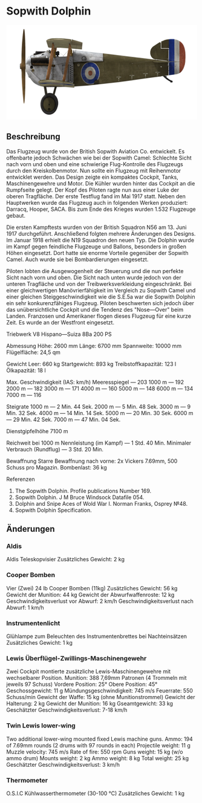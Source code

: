 # Sopwith Dolphin

![sopdolphin](../images/sopdolphin.png)

## Beschreibung

Das Flugzeug wurde von der British Sopwith Aviation Co. entwickelt. Es offenbarte jedoch Schwächen wie bei der Sopwith Camel: Schlechte Sicht nach vorn und oben und eine schwierige Flug-Kontrolle des Flugzeugs durch den Kreiskolbenmotor. Nun sollte ein Flugzeug mit Reihenmotor entwicklet werden. Das Design zeigte ein kompaktes Cockpit, Tanks, Maschinengewehre und Motor. Die Kühler wurden hinter das Cockpit an die Rumpfseite gelegt. Der Kopf des Piloten ragte nun aus einer Luke der oberen Tragfläche. Der erste Testflug fand im Mai 1917 statt. Neben den Hauptwerken wurde das Flugzeug auch in folgenden Werken produziert: Darracq, Hooper, SACA. Bis zum Ende des Krieges wurden 1.532 Flugzeuge gebaut.

Die ersten Kampftests wurden von der British Squadron N56 am 13. Juni 1917 durchgeführt. Anschließend folgten mehrere Änderungen des Designs. Im Januar 1918 erhielt die N19 Squadron den neuen Typ. Die Dolphin wurde im Kampf gegen feindliche Flugzeuge und Ballons, besonders in großen Höhen eingesetzt. Dort hatte sie enorme Vorteile gegenüber der Sopwith Camel. Auch wurde sie bei Bombardierungen eingesetzt.

Piloten lobten die Ausgewogenheit der Steuerung und die nun perfekte Sicht nach vorn und oben. Die Sicht nach unten wurde jedoch von der unteren Tragfläche und von der Treibwerksverkleidung eingeschränkt. Bei einer gleichwertigen Manövrierfähigkeit im Vergleich zu Sopwith Camel und einer gleichen Steiggeschwindigkeit wie die S.E.5a war die Sopwith Dolphin ein sehr konkurenzfähiges Flugzeug. Piloten beschwerten sich jedoch über das unübersichtliche Cockpit und die Tendenz des "Nose—Over" beim Landen. Franzosen und Amerikaner flogen dieses Flugzeug für eine kurze Zeit. Es wurde an der Westfront eingesetzt.


Triebwerk V8 Hispano—Suiza 8Ba 200 PS

Abmessung
Höhe: 2600 mm
Länge: 6700 mm
Spannweite: 10000 mm
Flügelfläche: 24,5 qm

Gewicht
Leer: 660 kg
Startgewicht: 893 kg
Treibstoffkapazität: 123 l
Ölkapazität: 18 l

Max. Geschwindigkeit (IAS: km/h)
Meeresspiegel — 203
1000 m — 192
2000 m — 182
3000 m — 171
4000 m — 160
5000 m — 148
6000 m — 134
7000 m — 116

Steigrate
1000 m —  2 Min. 44 Sek.
2000 m —  5 Min. 48 Sek.
3000 m —  9 Min. 32 Sek.
4000 m — 14 Min. 14 Sek.
5000 m — 20 Min. 30 Sek.
6000 m — 29 Min. 42 Sek.
7000 m — 47 Min. 04 Sek.

Dienstgipfelhöhe 7100 m

Reichweit bei 1000 m
Nennleistung (im Kampf)        — 1 Std. 40 Min.
Minimaler Verbrauch (Rundflug) — 3 Std. 20 Min.

Bewaffnung
Starre Bewaffnung nach vorne: 2х Vickers 7.69mm, 500 Schuss pro Magazin.
Bombenlast:  36 kg

Referenzen
1) The Sopwith Dolphin. Profile publications Number 169.
2) Sopwith Dolphin.  J M Bruce Windsock Datafile 054.
3) Dolphin and Snipe Aces of Wold War I.  Norman Franks,  Osprey №48.
4) Sopwith Dolphin Specification.

## Änderungen

### Aldis

Aldis Teleskopvisier
Zusätzliches Gewicht: 2 kg

### Cooper Bomben

Vier (Zwei) 24 lb Cooper Bomben (11kg)
Zusätzliches Gewicht: 56 kg
Gewicht der Munition: 44 kg
Gewicht der Abwurfwaffenroste: 12 kg
Geschwindigkeitsverlust vor Abwurf: 2 km/h
Geschwindigkeitsverlust nach Abwurf: 1 km/h

### Instrumentenlicht

Glühlampe zum Beleuchten des Instrumentenbrettes bei Nachteinsätzen
Zusätzliches Gewicht: 1 kg

### Lewis Überflügel-Zwillings-Maschinengewehr

Zwei Cockpit montierte zusätzliche Lewis-Maschinengewehre mit wechselbarer Position.
Munition: 388 7,69mm Patronen (4 Trommeln mit jeweils 97 Schuss)
Vordere Position: 25°
Obere Position: 45°
Geschossgewicht: 11 g
Mündungsgeschwindigkeit: 745 m/s
Feuerrate: 550 Schuss/min
Gewicht der Waffe: 15 kg (ohne Munitionstrommel)
Gewicht der Halterung: 2 kg
Gewicht der Munition: 16 kg
Gseamtgewicht: 33 kg
Geschätzter Geschwindigkeitsverlust: 7-18 km/h

### Twin Lewis lower-wing

Two additional lower-wing mounted fixed Lewis machine guns.
Ammo: 194 of 7.69mm rounds (2 drums with 97 rounds in each)
Projectile weight: 11 g
Muzzle velocity: 745 m/s
Rate of fire: 550 rpm
Guns weight: 15 kg (w/o ammo drum)
Mounts weight: 2 kg
Ammo weight: 8 kg
Total weight: 25 kg
Geschätzter Geschwindigkeitsverlust: 3 km/h
### Thermometer

O.S.I.C Kühlwasserthermometer (30-100 °C)
Zusätzliches Gewicht: 1 kg
